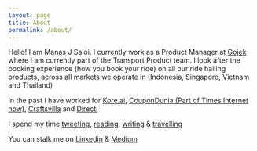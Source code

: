 ```yaml
---
layout: page
title: About
permalink: /about/
---
```


Hello! I am Manas J Saloi. I currently work as a Product Manager at [Gojek](https://www.go-jek.com/) where I am currently part of the Transport Product team. I look after the booking experience (how you book your ride) on all our ride hailing products, across all markets we operate in (Indonesia, Singapore, Vietnam and Thailand)

In the past I have worked for [Kore.ai](https://kore.ai/), [CouponDunia (Part of Times Internet now)](https://www.coupondunia.in/), [Craftsvilla](https://www.craftsvilla.com/) and [Directi](https://www.directi.com/)

I spend my time [tweeting](https://twitter.com/manas_saloi), [reading](https://www.goodreads.com/user/show/9698257-manas-saloi), [writing](https://www.linkedin.com/in/manassaloi/detail/recent-activity/posts/) & [travelling](https://solitarywankers.quora.com/)

You can stalk me on [Linkedin](https://www.linkedin.com/in/manassaloi/) & [Medium](https://medium.com/@manas_saloi)
